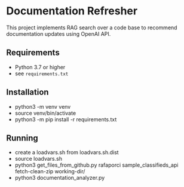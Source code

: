 # Documentation Refresher

This project implements RAG search over a code base to recommend documentation updates using OpenAI API.

## Requirements

- Python 3.7 or higher
- see `requirements.txt`

## Installation

- python3 -m venv venv 
- source venv/bin/activate    
- python3 -m pip install -r requirements.txt

## Running 

- create a loadvars.sh from loadvars.sh.dist
- source loadvars.sh
- python3 get_files_from_github.py rafaporci sample_classifieds_api fetch-clean-zip working-dir/
- python3 documentation_analyzer.py


